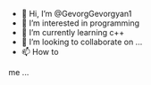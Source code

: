 - 👋 Hi, I’m @GevorgGevorgyan1
- 👀 I’m interested in programming
- 🌱 I’m currently learning c++
- 💞️ I’m looking to collaborate on  ...
- 📫 How to 


me ...

<!---
GevorgGevorgyan1/GevorgGevorgyan1 is a ✨ special ✨ repository because its `README.md` (this file) appears on your GitHub profile.
You can click the Preview link to take a look at your changes.
--->

